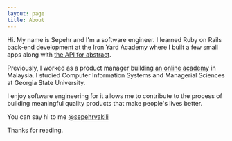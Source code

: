 ```yaml
---
layout: page
title: About
---
```


Hi. My name is Sepehr and I'm a software engineer. I learned Ruby on Rails back-end development at the Iron Yard Academy where I built a few small apps along with [the API for abstract](https://github.com/sepehrvakili/abstract-be). 

Previously, I worked as a product manager building [an online academy](http://mindvalleyacademy.com) in Malaysia. I studied Computer Information Systems and Managerial Sciences at Georgia State University.

I enjoy software engineering for it allows me to contribute to the process of building meaningful quality products that make people's lives better. 

You can say hi to me [@sepehrvakili](https://twitter.com/sepehrvakili)

Thanks for reading. 
